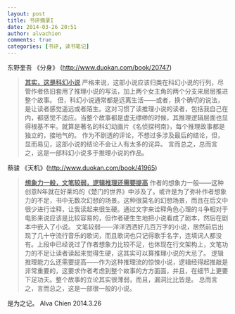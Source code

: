 ```yaml
---
layout: post
title: 书评摘录I
date: 2014-03-26 20:51
author: alvachien
comments: true
categories: [书评, 读书笔记]
---
```

东野奎吾 《分身》 (<a title="分身" href="http://www.duokan.com/book/20747" target="_blank">http://www.duokan.com/book/20747</a>)
<blockquote><span style="text-decoration: underline;"><strong>其实，这是科幻小说</strong></span>
严格来说，这部小说应该归类在科幻小说的行列，尽管作者依旧套用了推理小说的写法，加上两个女主角的两个分支来层层推进整个故事。
但，科幻小说通常都是远离生活——或者，换个确切的说法，是让读者感觉遥远或者陌生。这对习惯了读推理小说的读者，包括我自己在内，都感觉不适应。当整个故事都是虚无缥缈的时候，其推理逻辑层面也显得根基不牢。就算是著名的科幻动画片《名侦探柯南》，每个推理故事都是独立的，接地气的。
作为不剧透的评论，不想过多涉及最后的结论，但，显而易见，这部小说的结论不会让人有太多的诧异。
言而总之，总而言之，这是一部科幻小说多于推理小说的作品。</blockquote>

蔡骏 《天机》(<a title="天机" href="http://www.duokan.com/book/41965" target="_blank">http://www.duokan.com/book/41965</a>)
<blockquote><span style="text-decoration: underline;"><strong>想象力一般，文笔较弱，逻辑推理还需要提高</strong></span>
作者的想象力一般——这种创意N年就在好莱坞的《楚门的世界》中涉及了。或许是为了弥补作者想象力的不足，书中无数次幻想的场景。这种很莫名的幻想场景，而且在后文中很少进行诠释，让我读起来很生硬。通过文字来诠释角色心理的斗争相对于电影来说应该是比较容易的，但作者硬生生地把小说看成了剧本，然后在剧本中嵌入了小说。
文笔较弱——洋洋洒洒好几百万字的小说，居然前后出现了几十守流行音乐的歌词，而且歌词也只记得歌手名字，连填词人都没有。上段中已经说过了作者想象力比较不足，也体现在行文架构上，文笔功力的不足让读者读起来觉得生硬，这其实可以算推理小说的大忌了。
逻辑推理能力么还需要提高——作为这种推理流的惊悚小说，逻辑经得起推敲是非常重要的，这要求作者考虑到整个故事的方方面面，并且，在细节上更要下足功夫。整个故事的立论其实很薄弱，而且，漏洞比比皆是。
总而言之，言而总之，这是一部很一般的小说。</blockquote>

是为之记。
Alva Chien
2014.3.26
